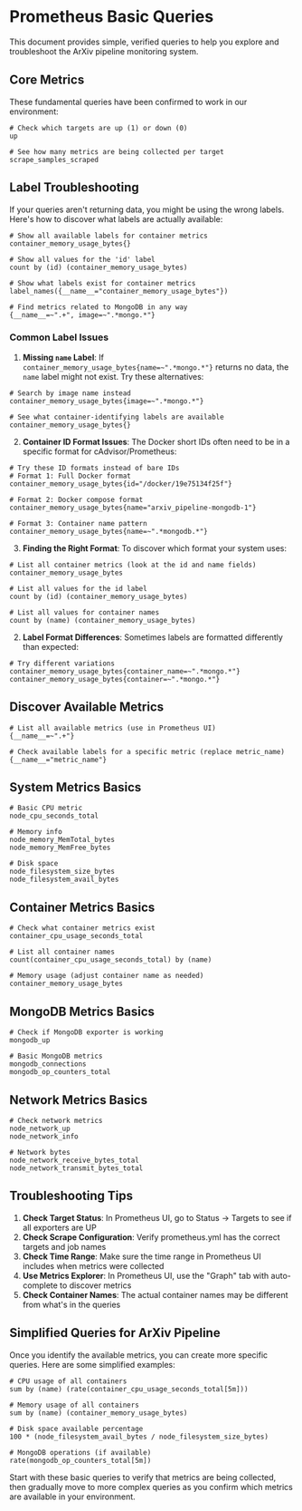 # Prometheus Basic Queries

This document provides simple, verified queries to help you explore and troubleshoot the ArXiv pipeline monitoring system.

## Core Metrics

These fundamental queries have been confirmed to work in our environment:

```promql
# Check which targets are up (1) or down (0)
up

# See how many metrics are being collected per target
scrape_samples_scraped
```

## Label Troubleshooting

If your queries aren't returning data, you might be using the wrong labels. Here's how to discover what labels are actually available:

```promql
# Show all available labels for container metrics
container_memory_usage_bytes{}

# Show all values for the 'id' label
count by (id) (container_memory_usage_bytes)

# Show what labels exist for container metrics
label_names({__name__="container_memory_usage_bytes"})

# Find metrics related to MongoDB in any way
{__name__=~".+", image=~".*mongo.*"}
```

### Common Label Issues

1. **Missing `name` Label**: If `container_memory_usage_bytes{name=~".*mongo.*"}` returns no data, the `name` label might not exist. Try these alternatives:

```promql
# Search by image name instead
container_memory_usage_bytes{image=~".*mongo.*"}

# See what container-identifying labels are available
container_memory_usage_bytes{}
```

2. **Container ID Format Issues**: The Docker short IDs often need to be in a specific format for cAdvisor/Prometheus:

```promql
# Try these ID formats instead of bare IDs
# Format 1: Full Docker format
container_memory_usage_bytes{id="/docker/19e75134f25f"}

# Format 2: Docker compose format
container_memory_usage_bytes{name="arxiv_pipeline-mongodb-1"}

# Format 3: Container name pattern
container_memory_usage_bytes{name=~".*mongodb.*"}
```

3. **Finding the Right Format**: To discover which format your system uses:

```promql
# List all container metrics (look at the id and name fields)
container_memory_usage_bytes

# List all values for the id label
count by (id) (container_memory_usage_bytes)

# List all values for container names
count by (name) (container_memory_usage_bytes)
```

2. **Label Format Differences**: Sometimes labels are formatted differently than expected:

```promql
# Try different variations
container_memory_usage_bytes{container_name=~".*mongo.*"}
container_memory_usage_bytes{container=~".*mongo.*"}
```

## Discover Available Metrics

```promql
# List all available metrics (use in Prometheus UI)
{__name__=~".+"}

# Check available labels for a specific metric (replace metric_name)
{__name__="metric_name"}
```

## System Metrics Basics

```promql
# Basic CPU metric
node_cpu_seconds_total

# Memory info
node_memory_MemTotal_bytes
node_memory_MemFree_bytes

# Disk space
node_filesystem_size_bytes
node_filesystem_avail_bytes
```

## Container Metrics Basics

```promql
# Check what container metrics exist
container_cpu_usage_seconds_total

# List all container names
count(container_cpu_usage_seconds_total) by (name)

# Memory usage (adjust container name as needed)
container_memory_usage_bytes
```

## MongoDB Metrics Basics

```promql
# Check if MongoDB exporter is working
mongodb_up

# Basic MongoDB metrics
mongodb_connections
mongodb_op_counters_total
```

## Network Metrics Basics

```promql
# Check network metrics
node_network_up
node_network_info

# Network bytes
node_network_receive_bytes_total
node_network_transmit_bytes_total
```

## Troubleshooting Tips

1. **Check Target Status**: In Prometheus UI, go to Status → Targets to see if all exporters are UP
2. **Check Scrape Configuration**: Verify prometheus.yml has the correct targets and job names
3. **Check Time Range**: Make sure the time range in Prometheus UI includes when metrics were collected
4. **Use Metrics Explorer**: In Prometheus UI, use the "Graph" tab with auto-complete to discover metrics
5. **Check Container Names**: The actual container names may be different from what's in the queries

## Simplified Queries for ArXiv Pipeline

Once you identify the available metrics, you can create more specific queries. Here are some simplified examples:

```promql
# CPU usage of all containers
sum by (name) (rate(container_cpu_usage_seconds_total[5m]))

# Memory usage of all containers
sum by (name) (container_memory_usage_bytes)

# Disk space available percentage
100 * (node_filesystem_avail_bytes / node_filesystem_size_bytes)

# MongoDB operations (if available)
rate(mongodb_op_counters_total[5m])
```

Start with these basic queries to verify that metrics are being collected, then gradually move to more complex queries as you confirm which metrics are available in your environment.
